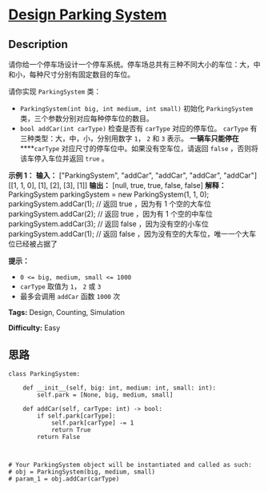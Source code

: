 # [Design Parking System][title]

## Description

请你给一个停车场设计一个停车系统。停车场总共有三种不同大小的车位：大，中和小，每种尺寸分别有固定数目的车位。

请你实现 `ParkingSystem` 类：

  * `ParkingSystem(int big, int medium, int small)` 初始化 `ParkingSystem` 类，三个参数分别对应每种停车位的数目。
  * `bool addCar(int carType)` 检查是否有 `carType` 对应的停车位。 `carType` 有三种类型：大，中，小，分别用数字 `1`， `2` 和 `3` 表示。 **一辆车只能停在** ****`carType` 对应尺寸的停车位中。如果没有空车位，请返回 `false` ，否则将该车停入车位并返回 `true` 。

**示例 1：**
            **输入：**    ["ParkingSystem", "addCar", "addCar", "addCar", "addCar"]    [[1, 1, 0], [1], [2], [3], [1]]    **输出：**    [null, true, true, false, false]        **解释：**    ParkingSystem parkingSystem = new ParkingSystem(1, 1, 0);    parkingSystem.addCar(1); // 返回 true ，因为有 1 个空的大车位    parkingSystem.addCar(2); // 返回 true ，因为有 1 个空的中车位    parkingSystem.addCar(3); // 返回 false ，因为没有空的小车位    parkingSystem.addCar(1); // 返回 false ，因为没有空的大车位，唯一一个大车位已经被占据了    

**提示：**

  * `0 <= big, medium, small <= 1000`
  * `carType` 取值为 `1`， `2` 或 `3`
  * 最多会调用 `addCar` 函数 `1000` 次


**Tags:** Design, Counting, Simulation

**Difficulty:** Easy

## 思路

``` python3
class ParkingSystem:

    def __init__(self, big: int, medium: int, small: int):
        self.park = [None, big, medium, small]

    def addCar(self, carType: int) -> bool:
        if self.park[carType]:
            self.park[carType] -= 1
            return True
        return False



# Your ParkingSystem object will be instantiated and called as such:
# obj = ParkingSystem(big, medium, small)
# param_1 = obj.addCar(carType)
```

[title]: https://leetcode-cn.com/problems/design-parking-system
